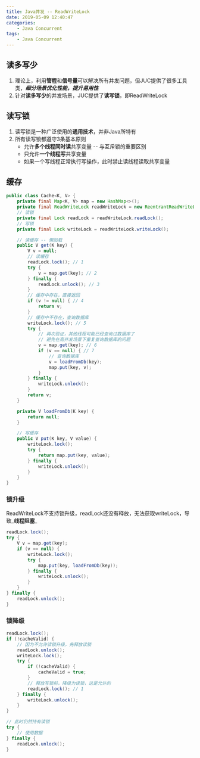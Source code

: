 ```yaml
---
title: Java并发 -- ReadWriteLock
date: 2019-05-09 12:40:47
categories:
    - Java Concurrent
tags:
    - Java Concurrent
---
```


## 读多写少
1. 理论上，利用**管程**和**信号量**可以解决所有并发问题，但JUC提供了很多工具类，_**细分场景优化性能，提升易用性**_
2. 针对**读多写少**的并发场景，JUC提供了**读写锁**，即ReadWriteLock

<!-- more -->

## 读写锁
1. 读写锁是一种广泛使用的**通用技术**，并非Java所特有
2. 所有读写锁都遵守3条基本原则
    - 允许**多个线程同时读**共享变量 -- 与互斥锁的重要区别
    - 只允许**一个线程写**共享变量
    - 如果一个写线程正常执行写操作，此时禁止读线程读取共享变量

## 缓存
```java
public class Cache<K, V> {
    private final Map<K, V> map = new HashMap<>();
    private final ReadWriteLock readWriteLock = new ReentrantReadWriteLock();
    // 读锁
    private final Lock readLock = readWriteLock.readLock();
    // 写锁
    private final Lock writeLock = readWriteLock.writeLock();

    // 读缓存 -- 懒加载
    public V get(K key) {
        V v = null;
        // 读缓存
        readLock.lock(); // 1
        try {
            v = map.get(key); // 2
        } finally {
            readLock.unlock(); // 3
        }
        // 缓存中存在，直接返回
        if (v != null) { // 4
            return v;
        }
        // 缓存中不存在，查询数据库
        writeLock.lock(); // 5
        try {
            // 再次验证，其他线程可能已经查询过数据库了
            // 避免在高并发场景下重复查询数据库的问题
            v = map.get(key); // 6
            if (v == null) { // 7
                // 查询数据库
                v = loadFromDb(key);
                map.put(key, v);
            }
        } finally {
            writeLock.unlock();
        }
        return v;
    }

    private V loadFromDb(K key) {
        return null;
    }

    // 写缓存
    public V put(K key, V value) {
        writeLock.lock();
        try {
            return map.put(key, value);
        } finally {
            writeLock.unlock();
        }
    }
}
```

### 锁升级
ReadWriteLock不支持锁升级，readLock还没有释放，无法获取writeLock，导致_**线程阻塞**_
```java
readLock.lock();
try {
    V v = map.get(key);
    if (v == null) {
        writeLock.lock();
        try {
            map.put(key, loadFromDb(key));
        } finally {
            writeLock.unlock();
        }
    }
} finally {
    readLock.unlock();
}
```

### 锁降级
```java
readLock.lock();
if (!cacheValid) {
    // 因为不允许读锁升级，先释放读锁
    readLock.unlock();
    writeLock.lock();
    try {
        if (!cacheValid) {
            cacheValid = true;
        }
        // 释放写锁前，降级为读锁，这是允许的
        readLock.lock(); // 1
    } finally {
        writeLock.unlock();
    }
}

// 此时仍然持有读锁
try {
    // 使用数据
} finally {
    readLock.unlock();
}
```

<!-- indicate-the-source -->
